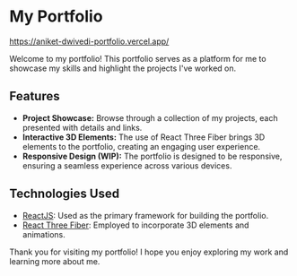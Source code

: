 # My Portfolio

https://aniket-dwivedi-portfolio.vercel.app/

Welcome to my portfolio! This portfolio serves as a platform for me to showcase my skills and highlight the projects I've worked on.


## Features

- **Project Showcase:** Browse through a collection of my projects, each presented with details and links.
- **Interactive 3D Elements:** The use of React Three Fiber brings 3D elements to the portfolio, creating an engaging user experience.
- **Responsive Design (WIP):** The portfolio is designed to be responsive, ensuring a seamless experience across various devices.

## Technologies Used

- [ReactJS](https://react.dev/): Used as the primary framework for building the portfolio.
- [React Three Fiber](https://docs.pmnd.rs/react-three-fiber/getting-started/introduction): Employed to incorporate 3D elements and animations.

Thank you for visiting my portfolio! I hope you enjoy exploring my work and learning more about me.
